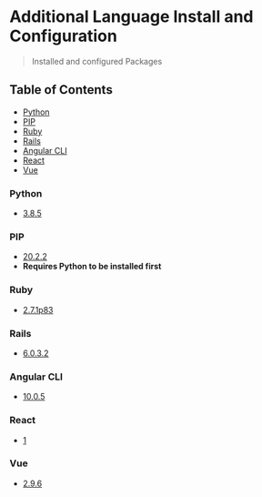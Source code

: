 # Additional Language Install and Configuration
> Installed and configured Packages

## Table of Contents
* [Python](#python)
* [PIP](#pip)
* [Ruby](#ruby)
* [Rails](#rails)
* [Angular CLI](#angular-cli)
* [React](#react)
* [Vue](#vue)

### Python
* [3.8.5](https://github.com/Cuates/lampcentosinstall/tree/master/additionallanguage/python)

### PIP
* [20.2.2](https://github.com/Cuates/lampcentosinstall/tree/master/additionallanguage/python)
* **Requires Python to be installed first**

### Ruby
* [2.7.1p83](https://github.com/Cuates/lampcentosinstall/tree/master/additionallanguage/ruby)

### Rails
* [6.0.3.2](https://github.com/Cuates/lampcentosinstall/tree/master/additionallanguage/rails)

### Angular CLI
* [10.0.5](https://github.com/Cuates/lampcentosinstall/tree/master/additionallanguage/angularcli)

### React
* [1](https://github.com/Cuates/lampcentosinstall/tree/master/additionallanguage/react)

### Vue
* [2.9.6](https://github.com/Cuates/lampcentosinstall/tree/master/additionallanguage/vue)

